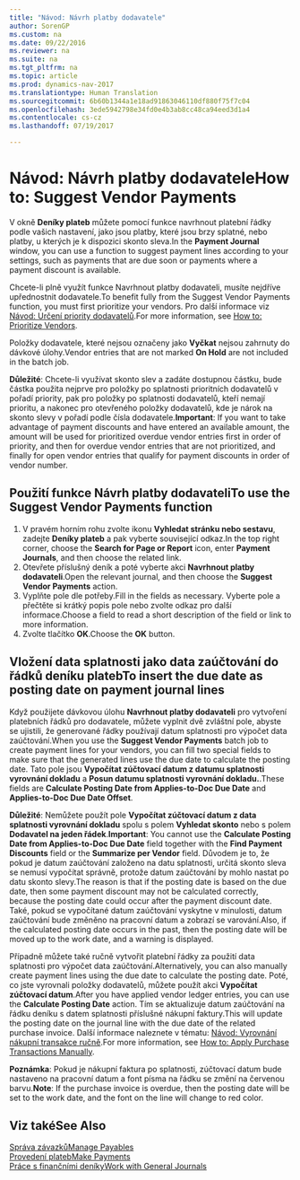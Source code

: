 ```yaml
---
title: "Návod: Návrh platby dodavatele"
author: SorenGP
ms.custom: na
ms.date: 09/22/2016
ms.reviewer: na
ms.suite: na
ms.tgt_pltfrm: na
ms.topic: article
ms.prod: dynamics-nav-2017
ms.translationtype: Human Translation
ms.sourcegitcommit: 6b60b1344a1e18ad91863046110df880f75f7c04
ms.openlocfilehash: 3ede5942798e34fd0e4b3ab8cc48ca94eed3d1a4
ms.contentlocale: cs-cz
ms.lasthandoff: 07/19/2017

---
```


# <a name="how-to-suggest-vendor-payments"></a><span data-ttu-id="8eeb8-102">Návod: Návrh platby dodavatele</span><span class="sxs-lookup"><span data-stu-id="8eeb8-102">How to: Suggest Vendor Payments</span></span>
<span data-ttu-id="8eeb8-103">V okně **Deníky plateb** můžete pomocí funkce navrhnout platební řádky podle vašich nastavení, jako jsou platby, které jsou brzy splatné, nebo platby, u kterých je k dispozici skonto sleva.</span><span class="sxs-lookup"><span data-stu-id="8eeb8-103">In the **Payment Journal** window, you can use a function to suggest payment lines according to your settings, such as payments that are due soon or payments where a payment discount is available.</span></span>

<span data-ttu-id="8eeb8-104">Chcete-li plně využít funkce Navrhnout platby dodavateli, musíte nejdříve upřednostnit dodavatele.</span><span class="sxs-lookup"><span data-stu-id="8eeb8-104">To benefit fully from the Suggest Vendor Payments function, you must first prioritize your vendors.</span></span> <span data-ttu-id="8eeb8-105">Pro další informace viz [Návod: Určení priority dodavatelů](purchasing-how-prioritize-vendors.md).</span><span class="sxs-lookup"><span data-stu-id="8eeb8-105">For more information, see [How to: Prioritize Vendors](purchasing-how-prioritize-vendors.md).</span></span>

<span data-ttu-id="8eeb8-106">Položky dodavatele, které nejsou označeny jako **Vyčkat** nejsou zahrnuty do dávkové úlohy.</span><span class="sxs-lookup"><span data-stu-id="8eeb8-106">Vendor entries that are not marked **On Hold** are not included in the batch job.</span></span>  

<span data-ttu-id="8eeb8-107">**Důležité**: Chcete-li využívat skonto slev a zadáte dostupnou částku, bude částka použita nejprve pro položky po splatnosti prioritních dodavatelů v pořadí priority, pak pro položky po splatnosti dodavatelů, kteří nemají prioritu, a nakonec pro otevřeného položky dodavatelů, kde je nárok na skonto slevy v pořadí podle čísla dodavatele.</span><span class="sxs-lookup"><span data-stu-id="8eeb8-107">**Important**: If you want to take advantage of payment discounts and have entered an available amount, the amount will be used for prioritized overdue vendor entries first in order of priority, and then for overdue vendor entries that are not prioritized, and finally for open vendor entries that qualify for payment discounts in order of vendor number.</span></span>

## <a name="to-use-the-suggest-vendor-payments-function"></a><span data-ttu-id="8eeb8-108">Použití funkce Návrh platby dodavateli</span><span class="sxs-lookup"><span data-stu-id="8eeb8-108">To use the Suggest Vendor Payments function</span></span>
1. <span data-ttu-id="8eeb8-109">V pravém horním rohu zvolte ikonu **Vyhledat stránku nebo sestavu**, zadejte **Deníky plateb** a pak vyberte související odkaz.</span><span class="sxs-lookup"><span data-stu-id="8eeb8-109">In the top right corner, choose the **Search for Page or Report** icon, enter **Payment Journals**, and then choose the related link.</span></span>
2. <span data-ttu-id="8eeb8-110">Otevřete příslušný deník a poté vyberte akci **Navrhnout platby dodavateli**.</span><span class="sxs-lookup"><span data-stu-id="8eeb8-110">Open the relevant journal, and then choose the **Suggest Vendor Payments** action.</span></span>
3. <span data-ttu-id="8eeb8-111">Vyplňte pole dle potřeby.</span><span class="sxs-lookup"><span data-stu-id="8eeb8-111">Fill in the fields as necessary.</span></span> <span data-ttu-id="8eeb8-112">Vyberte pole a přečtěte si krátký popis pole nebo zvolte odkaz pro další informace.</span><span class="sxs-lookup"><span data-stu-id="8eeb8-112">Choose a field to read a short description of the field or link to more information.</span></span>
4. <span data-ttu-id="8eeb8-113">Zvolte tlačítko **OK**.</span><span class="sxs-lookup"><span data-stu-id="8eeb8-113">Choose the **OK** button.</span></span>

## <a name="to-insert-the-due-date-as-posting-date-on-payment-journal-lines"></a><span data-ttu-id="8eeb8-114">Vložení data splatnosti jako data zaúčtování do řádků deníku plateb</span><span class="sxs-lookup"><span data-stu-id="8eeb8-114">To insert the due date as posting date on payment journal lines</span></span>
<span data-ttu-id="8eeb8-115">Když použijete dávkovou úlohu **Navrhnout platby dodavateli** pro vytvoření platebních řádků pro dodavatele, můžete vyplnit dvě zvláštní pole, abyste se ujistili, že generované řádky používají datum splatnosti pro výpočet data zaúčtování.</span><span class="sxs-lookup"><span data-stu-id="8eeb8-115">When you use the **Suggest Vendor Payments** batch job to create payment lines for your vendors, you can fill two special fields to make sure that the generated lines use the due date to calculate the posting date.</span></span> <span data-ttu-id="8eeb8-116">Tato pole jsou **Vypočítat zúčtovací datum z datumu splatnosti vyrovnání dokladu** a **Posun datumu splatnosti vyrovnání dokladu.**.</span><span class="sxs-lookup"><span data-stu-id="8eeb8-116">These fields are **Calculate Posting Date from Applies-to-Doc Due Date** and **Applies-to-Doc Due Date Offset**.</span></span>

<span data-ttu-id="8eeb8-117">**Důležité**: Nemůžete použít pole **Vypočítat zúčtovací datum z data splatnosti vyrovnání dokladu** spolu s polem **Vyhledat skonto** nebo s polem **Dodavatel na jeden řádek**.</span><span class="sxs-lookup"><span data-stu-id="8eeb8-117">**Important**: You cannot use the **Calculate Posting Date from Applies-to-Doc Due Date** field together with the **Find Payment Discounts** field or the **Summarize per Vendor** field.</span></span> <span data-ttu-id="8eeb8-118">Důvodem je to, že pokud je datum zaúčtování založeno na datu splatnosti, určitá skonto sleva se nemusí vypočítat správně, protože datum zaúčtování by mohlo nastat po datu skonto slevy.</span><span class="sxs-lookup"><span data-stu-id="8eeb8-118">The reason is that if the posting date is based on the due date, then some payment discount may not be calculated correctly, because the posting date could occur after the payment discount date.</span></span>
<span data-ttu-id="8eeb8-119">Také, pokud se vypočítané datum zaúčtování vyskytne v minulosti, datum zaúčtování bude změněno na pracovní datum a zobrazí se varování.</span><span class="sxs-lookup"><span data-stu-id="8eeb8-119">Also, if the calculated posting date occurs in the past, then the posting date will be moved up to the work date, and a warning is displayed.</span></span>

<span data-ttu-id="8eeb8-120">Případně můžete také ručně vytvořit platební řádky za použití data splatnosti pro výpočet data zaúčtování.</span><span class="sxs-lookup"><span data-stu-id="8eeb8-120">Alternatively, you can also manually create payment lines using the due date to calculate the posting date.</span></span> <span data-ttu-id="8eeb8-121">Poté, co jste vyrovnali položky dodavatelů, můžete použít akci **Vypočítat zúčtovací datum**.</span><span class="sxs-lookup"><span data-stu-id="8eeb8-121">After you have applied vendor ledger entries, you can use the **Calculate Posting Date** action.</span></span> <span data-ttu-id="8eeb8-122">Tím se aktualizuje datum zaúčtování na řádku deníku s datem splatnosti příslušné nákupní faktury.</span><span class="sxs-lookup"><span data-stu-id="8eeb8-122">This will update the posting date on the journal line with the due date of the related purchase invoice.</span></span> <span data-ttu-id="8eeb8-123">Další informace naleznete v tématu: [Návod: Vyrovnání nákupní transakce ručně](payables-how-apply-purchase-transactions-manually.md).</span><span class="sxs-lookup"><span data-stu-id="8eeb8-123">For more information, see [How to: Apply Purchase Transactions Manually](payables-how-apply-purchase-transactions-manually.md).</span></span>  

<span data-ttu-id="8eeb8-124">**Poznámka**: Pokud je nákupní faktura po splatnosti, zúčtovací datum bude nastaveno na pracovní datum a font písma na řádku se změní na červenou barvu.</span><span class="sxs-lookup"><span data-stu-id="8eeb8-124">**Note**: If the purchase invoice is overdue, then the posting date will be set to the work date, and the font on the line will change to red color.</span></span>

## <a name="see-also"></a><span data-ttu-id="8eeb8-125">Viz také</span><span class="sxs-lookup"><span data-stu-id="8eeb8-125">See Also</span></span>
[<span data-ttu-id="8eeb8-126">Správa závazků</span><span class="sxs-lookup"><span data-stu-id="8eeb8-126">Manage Payables</span></span>](payables-manage-payables.md)  
[<span data-ttu-id="8eeb8-127">Provedení plateb</span><span class="sxs-lookup"><span data-stu-id="8eeb8-127">Make Payments</span></span>](payables-make-payments.md)  
[<span data-ttu-id="8eeb8-128">Práce s finančními deníky</span><span class="sxs-lookup"><span data-stu-id="8eeb8-128">Work with General Journals</span></span>](ui-work-general-journals.md)

